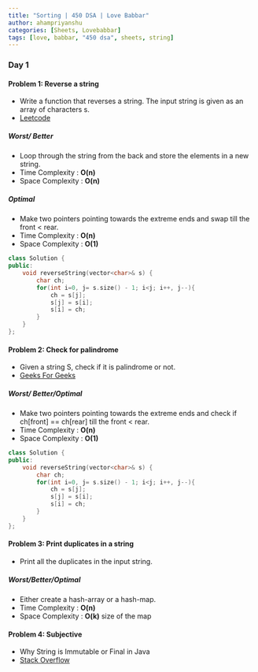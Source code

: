 ```yaml
---
title: "Sorting | 450 DSA | Love Babbar"
author: ahampriyanshu
categories: [Sheets, Lovebabbar]
tags: [love, babbar, "450 dsa", sheets, string]
---
```


### Day 1

#### Problem 1: Reverse a string

- Write a function that reverses a string. The input string is given as an array of characters s.
- [Leetcode](https://leetcode.com/problems/reverse-string/)

##### Worst/ Better

- Loop through the string from the back and store the elements in a new string.
- Time Complexity : **O(n)**
- Space Complexity : **O(n)**

##### Optimal

- Make two pointers pointing towards the extreme ends and swap till the front < rear.
- Time Complexity : **O(n)**
- Space Complexity : **O(1)**

```cpp
class Solution {
public:
    void reverseString(vector<char>& s) {
        char ch;
        for(int i=0, j= s.size() - 1; i<j; i++, j--){
            ch = s[j];
            s[j] = s[i];
            s[i] = ch;
        }
    }
};
```

#### Problem 2: Check for palindrome

- Given a string S, check if it is palindrome or not.
- [Geeks For Geeks](https://practice.geeksforgeeks.org/problems/palindrome-string0817/1)

##### Worst/ Better/Optimal

- Make two pointers pointing towards the extreme ends and check if ch[front] == ch[rear] till the front < rear.
- Time Complexity : **O(n)**
- Space Complexity : **O(1)**

```cpp
class Solution {
public:
    void reverseString(vector<char>& s) {
        char ch;
        for(int i=0, j= s.size() - 1; i<j; i++, j--){
            ch = s[j];
            s[j] = s[i];
            s[i] = ch;
        }
    }
};
```

#### Problem 3: Print duplicates in a string

- Print all the duplicates in the input string.

##### Worst/Better/Optimal

- Either create a hash-array or a hash-map.
- Time Complexity : **O(n)**
- Space Complexity : **O(k)** size of the map

#### Problem 4: Subjective

- Why String is Immutable or Final in Java
- [Stack Overflow](https://stackoverflow.com/a/48840927/15876098)

